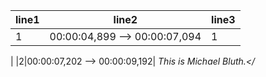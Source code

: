 |line1|line2|line3|
|--|--|--|
|1|00:00:04,899 --> 00:00:07,094|1
|
|2|00:00:07,202 --> 00:00:09,192|
<i>This is Michael Bluth.</